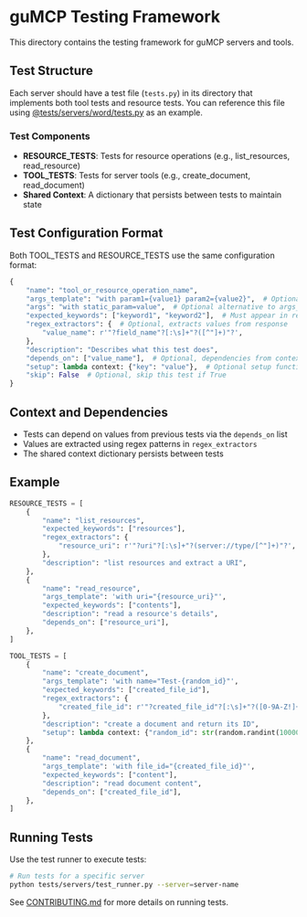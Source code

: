 # guMCP Testing Framework

This directory contains the testing framework for guMCP servers and tools.

## Test Structure

Each server should have a test file (`tests.py`) in its directory that implements both tool tests and resource tests. You can reference this file using [@tests/servers/word/tests.py](../tests/servers/word/tests.py) as an example.

### Test Components

- **RESOURCE_TESTS**: Tests for resource operations (e.g., list_resources, read_resource)
- **TOOL_TESTS**: Tests for server tools (e.g., create_document, read_document)
- **Shared Context**: A dictionary that persists between tests to maintain state

## Test Configuration Format

Both TOOL_TESTS and RESOURCE_TESTS use the same configuration format:

```python
{
    "name": "tool_or_resource_operation_name",
    "args_template": "with param1={value1} param2={value2}",  # Optional
    "args": "with static_param=value",  # Optional alternative to args_template
    "expected_keywords": ["keyword1", "keyword2"],  # Must appear in response
    "regex_extractors": {  # Optional, extracts values from response
        "value_name": r'"?field_name"?[:\s]+"?([^"]+)"?',
    },
    "description": "Describes what this test does",
    "depends_on": ["value_name"],  # Optional, dependencies from context
    "setup": lambda context: {"key": "value"},  # Optional setup function
    "skip": False  # Optional, skip this test if True
}
```

## Context and Dependencies

- Tests can depend on values from previous tests via the `depends_on` list
- Values are extracted using regex patterns in `regex_extractors`
- The shared context dictionary persists between tests

## Example

```python
RESOURCE_TESTS = [
    {
        "name": "list_resources",
        "expected_keywords": ["resources"],
        "regex_extractors": {
            "resource_uri": r'"?uri"?[:\s]+"?(server://type/[^"]+)"?',
        },
        "description": "list resources and extract a URI",
    },
    {
        "name": "read_resource",
        "args_template": 'with uri="{resource_uri}"',
        "expected_keywords": ["contents"],
        "description": "read a resource's details",
        "depends_on": ["resource_uri"],
    },
]

TOOL_TESTS = [
    {
        "name": "create_document",
        "args_template": 'with name="Test-{random_id}"',
        "expected_keywords": ["created_file_id"],
        "regex_extractors": {
            "created_file_id": r'"?created_file_id"?[:\s]+"?([0-9A-Z!]+)"?',
        },
        "description": "create a document and return its ID",
        "setup": lambda context: {"random_id": str(random.randint(10000, 99999))},
    },
    {
        "name": "read_document",
        "args_template": 'with file_id="{created_file_id}"',
        "expected_keywords": ["content"],
        "description": "read document content",
        "depends_on": ["created_file_id"],
    },
]
```

## Running Tests

Use the test runner to execute tests:

```bash
# Run tests for a specific server
python tests/servers/test_runner.py --server=server-name
```

See [CONTRIBUTING.md](../CONTRIBUTING.MD) for more details on running tests.